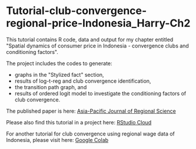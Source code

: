 # Tutorial-club-convergence-regional-price-Indonesia_Harry-Ch2
This tutorial contains R code, data and output for my chapter entitled "Spatial dynamics of consumer price in Indonesia - convergence clubs and conditioning factors".

The project includes the codes to generate:
- graphs in the "Stylized fact" section,
- results of log-t-reg and club convergence identification,
- the transition path graph, and
- results of ordered logit model to investigate the conditioning factors of
club convergence.

The published paper is here: [Asia-Pacific Journal of Regional Science](https://link.springer.com/article/10.1007/s41685-020-00178-0)

Please also find this tutorial in a project here: [RStudio Cloud](https://rstudio.cloud/project/2306165)

For another tutorial for club convergence using regional wage data of Indonesia, please visit here: [Google Colab](https://colab.research.google.com/drive/1Y0IMGj0yLDQcIwfp_1XJowGND7yWcuwZ?usp=sharing)

